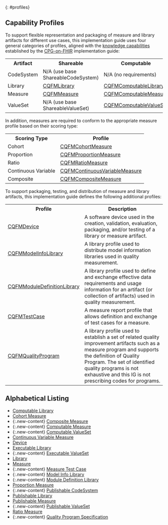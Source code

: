 {: #profiles}

## Capability Profiles

To support flexible representation and packaging of measure and library artifacts for different use cases, this implementation guide uses four general categories of profiles, aligned with the [knowledge capabilities](http://build.fhir.org/ig/HL7/cqf-recommendations/CodeSystem-cpg-knowledge-capability.html) established by the [CPG-on-FHIR](http://build.fhir.org/ig/HL7/cqf-recommendations) implementation guide:

<table>
  <tr><th>Artifact</th><th>Shareable</th><th>Computable</th><th>Publishable</th><th>Executable</th></tr>
  <tr><td>CodeSystem</td><td>N/A (use base ShareableCodeSystem)</td><td>N/A (no requirements)</td><td><a href="StructureDefinition-publishable-codesystem-cqfm.html">CQFMPublishableCodeSystem</a></td><td>N/A (no requirements)</td></tr>
  <tr><td>Library</td><td><a href="StructureDefinition-library-cqfm.html">CQFMLibrary</a></td><td><a href="StructureDefinition-computable-library-cqfm.html">CQFMComputableLibrary</a></td><td><a href="StructureDefinition-publishable-library-cqfm.html">CQFMPublishableLibrary</a></td><td><a href="StructureDefinition-executable-library-cqfm.html">CQFMExecutableLibrary</a></td></tr>
  <tr><td>Measure</td><td><a href="StructureDefinition-measure-cqfm.html">CQFMMeasure</a></td><td><a href="StructureDefinition-computable-measure-cqfm.html">CQFMComputableMeasure</a></td><td><a href="StructureDefinition-publishable-measure-cqfm.html">CQFMPublishableMeasure</a></td><td>N/A</td></tr>
  <tr><td>ValueSet</td><td>N/A (use base ShareableValueSet)</td><td><a href="StructureDefinition-computable-valueset-cqfm.html">CQFMComputableValueSet</a></td><td><a href="StructureDefinition-publishable-valueset-cqfm.html">CQFMPublishableValueSet</a></td><td><a href="StructureDefinition-executable-valueset-cqfm.html">CQFMExecutableValueSet</a></td></tr>

</table>

In addition, measures are required to conform to the appropriate measure profile based on their scoring type:

<table>
  <tr><th>Scoring Type</th><th>Profile</th></tr>
  <tr><td>Cohort</td><td><a href="StructureDefinition-cohort-measure-cqfm.html">CQFMCohortMeasure</a></td></tr>
  <tr><td>Proportion</td><td><a href="StructureDefinition-proportion-measure-cqfm.html">CQFMProportionMeasure</a></td></tr>
  <tr><td>Ratio</td><td><a href="StructureDefinition-ratio-measure-cqfm.html">CQFMRatioMeasure</a></td></tr>
  <tr><td>Continuous Variable</td><td><a href="StructureDefinition-cv-measure-cqfm.html">CQFMContinuousVariableMeasure</a></td></tr>
  <tr><td>Composite</td><td><a href="StructureDefinition-composite-measure-cqfm.html">CQFMCompositeMeasure</a></td></tr>
</table>

To support packaging, testing, and distribution of measure and library artifacts, this implementation guide defines the following additional profiles:

<table>
  <tr><th>Profile</th><th>Description</th></tr>
  <tr><td><a href="StructureDefinition-device-softwaresystem-cqfm.html">CQFMDevice</a></td><td>A software device used in the creation, validation, evaluation, packaging, and/or testing of a library or measure artifact.</td></tr>
  <tr><td><a href="StructureDefinition-modelinfo-library-cqfm.html">CQFMModelInfoLibrary</a></td><td>A library profile used to distribute model information libraries used in quality measurement.</td></tr>
  <tr><td><a href="StructureDefinition-module-definition-library-cqfm.html">CQFMModuleDefinitionLibrary</a></td><td>A library profile used to define and exchange effective data requirements and usage information for an artifact (or collection of artifacts) used in quality measurement.</td></tr>
  <tr><td><a href="StructureDefinition-test-case-cqfm.html">CQFMTestCase</a></td><td>A measure report profile that allows definition and exchange of test cases for a measure.</td></tr>
  <tr><td><a href="StructureDefinition-quality-program-cqfm.html">CQFMQualityProgram</a></td><td>A library profile used to establish a set of related quality improvement artifacts such as a measure program and supports the definition of Quality Program. The set of identified quality programs is not exhaustive and this IG is not prescribing codes for programs.</td></tr>
</table>

## Alphabetical Listing

- [Computable Library](StructureDefinition-computable-library-cqfm.html)
- [Cohort Measure](StructureDefinition-cohort-measure-cqfm.html)
- {:.new-content} [Composite Measure](StructureDefinition-composite-measure-cqfm.html)
- {:.new-content} [Computable Measure](StructureDefinition-computable-measure-cqfm.html)
- {:.new-content} [Computable ValueSet](StructureDefinition-computable-valueset-cqfm.html)
- [Continuous Variable Measure](StructureDefinition-cv-measure-cqfm.html)
- [Device](StructureDefinition-device-softwaresystem-cqfm.html)
- [Executable Library](StructureDefinition-executable-library-cqfm.html)
- {:.new-content} [Executable ValueSet](StructureDefinition-executable-valueset-cqfm.html)
- [Library](StructureDefinition-library-cqfm.html)
- [Measure](StructureDefinition-measure-cqfm.html)
- {:.new-content} [Measure Test Case](StructureDefinition-test-case-cqfm.html)
- {:.new-content} [Model Info Library](StructureDefinition-modelinfo-library-cqfm.html)
- {:.new-content} [Module Definition Library](StructureDefinition-module-definition-library-cqfm.html)
- [Proportion Measure](StructureDefinition-proportion-measure-cqfm.html)
- {:.new-content} [Publishable CodeSystem](StructureDefinition-publishable-codesystem-cqfm.html)
- [Publishable Library](StructureDefinition-publishable-library-cqfm.html)
- [Publishable Measure](StructureDefinition-publishable-measure-cqfm.html)
- {:.new-content} [Publishable ValueSet](StructureDefinition-publishable-valueset-cqfm.html)
- [Ratio Measure](StructureDefinition-ratio-measure-cqfm.html)
- {:.new-content} [Quality Program Specification](StructureDefinition-quality-program-cqfm.html)
